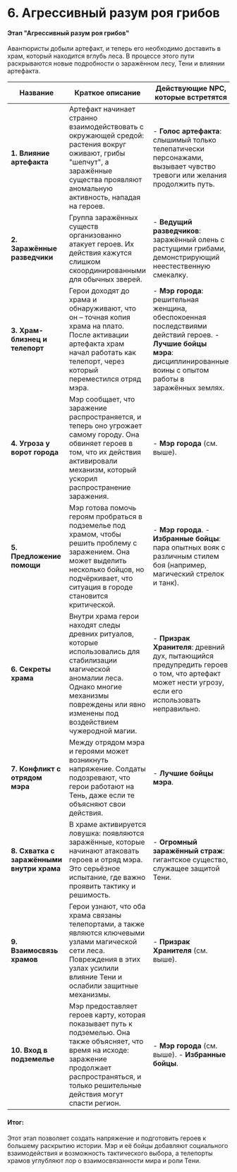 # 6. Агрессивный разум роя грибов

#### Этап "Агрессивный разум роя грибов"

Авантюристы добыли артефакт, и теперь его необходимо доставить в храм, который находится вглубь леса. В процессе этого пути раскрываются новые подробности о заражённом лесу, Тени и влиянии артефакта.

| **Название**                              | **Краткое описание**                                                                                                                                                                                         | **Действующие NPC, которые встретятся**                                                                                                                                    |
| ----------------------------------------- | ------------------------------------------------------------------------------------------------------------------------------------------------------------------------------------------------------------ | -------------------------------------------------------------------------------------------------------------------------------------------------------------------------- |
| **1. Влияние артефакта**                  | Артефакт начинает странно взаимодействовать с окружающей средой: растения вокруг оживают, грибы "шепчут", а заражённые существа проявляют аномальную активность, нападая на героев.                          | - **Голос артефакта**: слышимый только телепатически персонажами, вызывает чувство тревоги или желания продолжить путь.                                                    |
| **2. Заражённые разведчики**              | Группа заражённых существ организованно атакует героев. Их действия кажутся слишком скоординированными для обычных зверей.                                                                                   | - **Ведущий разведчиков**: заражённый олень с растущими грибами, демонстрирующий неестественную смекалку.                                                                  |
| **3. Храм-близнец и телепорт**            | Герои доходят до храма и обнаруживают, что он – точная копия храма на плато. После активации артефакта храм начал работать как телепорт, через который переместился отряд мэра.                              | - **Мэр города**: решительная женщина, обеспокоенная последствиями действий героев. - **Лучшие бойцы мэра**: дисциплинированные воины с опытом работы в заражённых землях. |
| **4. Угроза у ворот города**              | Мэр сообщает, что заражение распространяется, и теперь оно угрожает самому городу. Она обвиняет героев в том, что их действия активировали механизм, который ускорил распространение заражения.              | - **Мэр города** (см. выше).                                                                                                                                               |
| **5. Предложение помощи**                 | Мэр готова помочь героям пробраться в подземелье под храмом, чтобы решить проблему с заражением. Она может выделить несколько бойцов, но подчёркивает, что ситуация в городе становится критической.         | - **Мэр города**. - **Избранные бойцы**: пара опытных вояк с различным стилем боя (например, магический стрелок и танк).                                                   |
| **6. Секреты храма**                      | Внутри храма герои находят следы древних ритуалов, которые использовались для стабилизации магической аномалии леса. Однако многие механизмы повреждены или явно изменены под воздействием чужеродной магии. | - **Призрак Хранителя**: древний дух, пытающийся предупредить героев о том, что артефакт может нести угрозу, если его использовать неправильно.                            |
| **7. Конфликт с отрядом мэра**            | Между отрядом мэра и героями может возникнуть напряжение. Солдаты подозревают, что герои работают на Тень, даже если те объясняют свои действия.                                                             | - **Лучшие бойцы мэра**.                                                                                                                                                   |
| **8. Схватка с заражёнными внутри храма** | В храме активируется ловушка: появляются заражённые, которые начинают атаковать героев и отряд мэра. Это серьёзное испытание, где важно проявить тактику и решимость.                                        | - **Огромный заражённый страж**: гигантское существо, служащее защитой Тени.                                                                                               |
| **9. Взаимосвязь храмов**                 | Герои узнают, что оба храма связаны телепортами, а также являются ключевыми узлами магической сети леса. Повреждения в этих узлах усилили влияние Тени и ослабили защитные механизмы.                        | - **Призрак Хранителя** (см. выше).                                                                                                                                        |
| **10. Вход в подземелье**                 | Мэр предоставляет героев карту, которая показывает путь к подземелью. Она также объясняет, что время на исходе: заражение продолжает распространяться, и только решительные действия могут спасти регион.    | - **Мэр города** (см. выше). - **Избранные бойцы**.                                                                                                                        |

#### Итог:

Этот этап позволяет создать напряжение и подготовить героев к большему раскрытию истории. Мэр и её бойцы добавляют социального взаимодействия и возможность тактического выбора, а телепорты храмов углубляют лор о взаимосвязанности мира и роли Тени.
